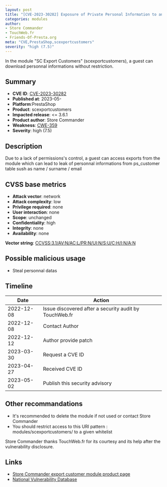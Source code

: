 ```yaml
---
layout: post
title: "[CVE-2023-30282] Exposure of Private Personal Information to an Unauthorized Actor in SC Export Customers module for PrestaShop"
categories: modules
author:
- Store Commander
- TouchWeb.fr
- Friends-Of-Presta.org
meta: "CVE,PrestaShop,scexportcustomers"
severity: "high (7.5)"
---
```


In the module "SC Export Customers" (scexportcustomers), a guest can download personnal informations without restriction.

## Summary

* **CVE ID**: [CVE-2023-30282](https://cve.mitre.org/cgi-bin/cvename.cgi?name=CVE-2023-30282)
* **Published at**: 2023-05-
* **Platform**:PrestaShop
* **Product**: scexportcustomers
* **Impacted release**: <= 3.6.1
* **Product author**: Store Commander
* **Weakness**: [CWE-359](https://cwe.mitre.org/data/definitions/359.html)
* **Severity**: high (7.5)

## Description

Due to a lack of permissions's control, a guest can access exports from the module which can lead to leak of personnal informations from ps_customer table sush as name / surname / email


## CVSS base metrics

* **Attack vector**: network
* **Attack complexity**: low
* **Privilege required**: none
* **User interaction**: none
* **Scope**: unchanged
* **Confidentiality**: high
* **Integrity**: none
* **Availability**: none

**Vector string**: [CCVSS:3.1/AV:N/AC:L/PR:N/UI:N/S:U/C:H/I:N/A:N](https://nvd.nist.gov/vuln-metrics/cvss/v3-calculator?vector=AV:N/AC:L/PR:N/UI:N/S:U/C:H/I:N/A:N)

## Possible malicious usage

* Steal personnal datas


## Timeline

| Date | Action |
|--|--|
| 2022-12-08 | Issue discovered after a security audit by TouchWeb.fr |
| 2022-12-08 | Contact Author |
| 2022-12-12 | Author provide patch |
| 2023-03-30 | Request a CVE ID |
| 2023-04-27 | Received CVE ID |
| 2023-05-02 | Publish this security advisory |

## Other recommandations

* It's recommended to delete the module if not used or contact Store Commander
* You should restrict access to this URI pattern : modules/scexportcustomers/ to a given whitelist

Store Commander thanks TouchWeb.fr for its courtesy and its help after the vulnerability disclosure.

## Links

* [Store Commander export customer module product page](https://www.storecommander.com/fr/modules-complementaires/480-export-clients-pro.html)
* [National Vulnerability Database](https://nvd.nist.gov/vuln/detail/name=CVE-2023-30282)
